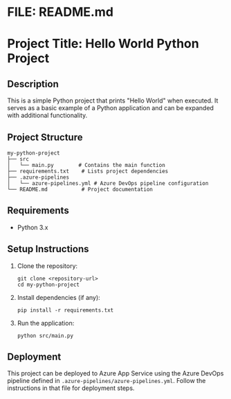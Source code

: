 # FILE: README.md
# Project Title: Hello World Python Project

## Description
This is a simple Python project that prints "Hello World" when executed. It serves as a basic example of a Python application and can be expanded with additional functionality.

## Project Structure
```
my-python-project
├── src
│   └── main.py        # Contains the main function
├── requirements.txt    # Lists project dependencies
├── .azure-pipelines
│   └── azure-pipelines.yml # Azure DevOps pipeline configuration
└── README.md           # Project documentation
```

## Requirements
- Python 3.x

## Setup Instructions
1. Clone the repository:
   ```
   git clone <repository-url>
   cd my-python-project
   ```

2. Install dependencies (if any):
   ```
   pip install -r requirements.txt
   ```

3. Run the application:
   ```
   python src/main.py
   ```

## Deployment
This project can be deployed to Azure App Service using the Azure DevOps pipeline defined in `.azure-pipelines/azure-pipelines.yml`. Follow the instructions in that file for deployment steps.